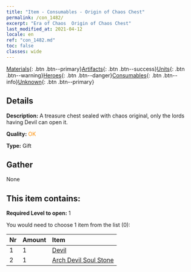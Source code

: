 ```yaml
---
title: "Item - Consumables - Origin of Chaos Chest"
permalink: /con_1482/
excerpt: "Era of Chaos  Origin of Chaos Chest"
last_modified_at: 2021-04-12
locale: en
ref: "con_1482.md"
toc: false
classes: wide
---
```

 [Materials](/){: .btn .btn--primary}[Artifacts](/Artifacts/){: .btn .btn--success}[Units](/Units/){: .btn .btn--warning}[Heroes](/Heroes/){: .btn .btn--danger}[Consumables](/Consumables/){: .btn .btn--info}[Unknown](/Unknown/){: .btn .btn--primary}

## Details
 **Description:** A treasure chest sealed with chaos original, only the lords having Devil can open it.

 **Quality:** <span style="color: #FF8C00">OK</span>

 **Type:** Gift

## Gather

  None

## This item contains:

 **Required Level to open:** 1

 You would need to choose 1 item from the list (0):

  | Nr | Amount |     Item    |
  |:---|:-------|:------------|
  | 1 | 1 | [Devil](/Items/unt_232/) | 
  | 2 | 1 | [Arch Devil Soul Stone](/Items/unt_318/) | 
